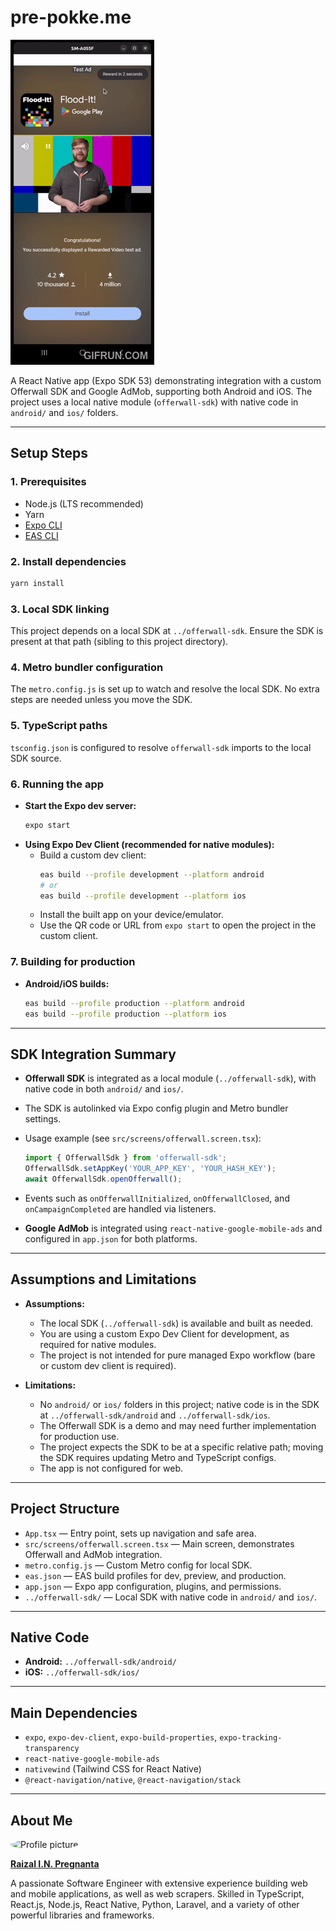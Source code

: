 # pre-pokke.me

[![Demo Preview](./video/demo.gif)](https://youtube.com/shorts/GVAZb_KICpc?feature=share)

A React Native app (Expo SDK 53) demonstrating integration with a custom Offerwall SDK and Google AdMob, supporting both Android and iOS. The project uses a local native module (`offerwall-sdk`) with native code in `android/` and `ios/` folders.

---

## Setup Steps

### 1. Prerequisites

- Node.js (LTS recommended)
- Yarn
- [Expo CLI](https://docs.expo.dev/get-started/installation/)
- [EAS CLI](https://docs.expo.dev/eas-update/getting-started/)

### 2. Install dependencies

```sh
yarn install
```

### 3. Local SDK linking

This project depends on a local SDK at `../offerwall-sdk`. Ensure the SDK is present at that path (sibling to this project directory).

### 4. Metro bundler configuration

The `metro.config.js` is set up to watch and resolve the local SDK. No extra steps are needed unless you move the SDK.

### 5. TypeScript paths

`tsconfig.json` is configured to resolve `offerwall-sdk` imports to the local SDK source.

### 6. Running the app

- **Start the Expo dev server:**
  ```sh
  expo start
  ```
- **Using Expo Dev Client (recommended for native modules):**
  - Build a custom dev client:
    ```sh
    eas build --profile development --platform android
    # or
    eas build --profile development --platform ios
    ```
  - Install the built app on your device/emulator.
  - Use the QR code or URL from `expo start` to open the project in the custom client.

### 7. Building for production

- **Android/iOS builds:**
  ```sh
  eas build --profile production --platform android
  eas build --profile production --platform ios
  ```

---

## SDK Integration Summary

- **Offerwall SDK** is integrated as a local module (`../offerwall-sdk`), with native code in both `android/` and `ios/`.
- The SDK is autolinked via Expo config plugin and Metro bundler settings.
- Usage example (see `src/screens/offerwall.screen.tsx`):
  ```ts
  import { OfferwallSdk } from 'offerwall-sdk';
  OfferwallSdk.setAppKey('YOUR_APP_KEY', 'YOUR_HASH_KEY');
  await OfferwallSdk.openOfferwall();
  ```
- Events such as `onOfferwallInitialized`, `onOfferwallClosed`, and `onCampaignCompleted` are handled via listeners.

- **Google AdMob** is integrated using `react-native-google-mobile-ads` and configured in `app.json` for both platforms.

---

## Assumptions and Limitations

- **Assumptions:**
  - The local SDK (`../offerwall-sdk`) is available and built as needed.
  - You are using a custom Expo Dev Client for development, as required for native modules.
  - The project is not intended for pure managed Expo workflow (bare or custom dev client is required).

- **Limitations:**
  - No `android/` or `ios/` folders in this project; native code is in the SDK at `../offerwall-sdk/android` and `../offerwall-sdk/ios`.
  - The Offerwall SDK is a demo and may need further implementation for production use.
  - The project expects the SDK to be at a specific relative path; moving the SDK requires updating Metro and TypeScript configs.
  - The app is not configured for web.

---

## Project Structure

- `App.tsx` — Entry point, sets up navigation and safe area.
- `src/screens/offerwall.screen.tsx` — Main screen, demonstrates Offerwall and AdMob integration.
- `metro.config.js` — Custom Metro config for local SDK.
- `eas.json` — EAS build profiles for dev, preview, and production.
- `app.json` — Expo app configuration, plugins, and permissions.
- `../offerwall-sdk/` — Local SDK with native code in `android/` and `ios/`.

---

## Native Code

- **Android:** `../offerwall-sdk/android/`
- **iOS:** `../offerwall-sdk/ios/`

---

## Main Dependencies

- `expo`, `expo-dev-client`, `expo-build-properties`, `expo-tracking-transparency`
- `react-native-google-mobile-ads`
- `nativewind` (Tailwind CSS for React Native)
- `@react-navigation/native`, `@react-navigation/stack`

---

## About Me

<img src="https://media.licdn.com/dms/image/v2/C5603AQE21F8fvQsaqg/profile-displayphoto-shrink_800_800/profile-displayphoto-shrink_800_800/0/1658900860986?e=1748476800&v=beta&t=LOsjpyHDfPzCBs41rKwsLjBKVeKJ1FoXZ1kVU6S4r7k" alt="Profile picture" width="90" style="border-radius: 50%;" />


[**Raizal I.N. Pregnanta**](https://raizal.dev)

A passionate Software Engineer with extensive experience building web and mobile applications, as well as web scrapers. Skilled in TypeScript, React.js, Node.js, React Native, Python, Laravel, and a variety of other powerful libraries and frameworks.
